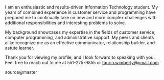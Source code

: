 I am an enthusiastic and results-driven Information Technology student. My years of combined experience in customer service and programming have prepared me to continually take on new and more complex challenges with additional responsibilities and interesting problems to solve.

My background showcases my expertise in the fields of customer service, computer programming, and administrative support. My peers and clients alike recognize me as an effective communicator, relationship builder, and astute learner.

Thank you for viewing my profile, and I look forward to speaking with you. Feel free to reach out to me at 551-275-9855 or taurin.wimberly@gmail.com

source@master
